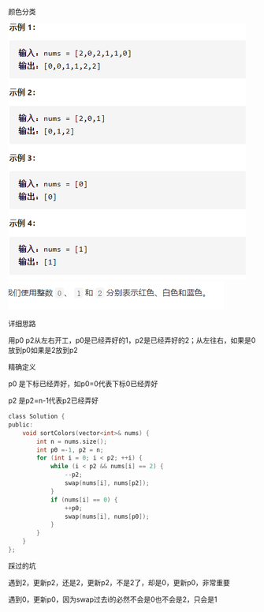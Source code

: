 颜色分类

![img](image/1627572135549.png)![img](image/1627572269516.png)

详细思路

用p0 p2从左右开工，p0是已经弄好的1，p2是已经弄好的2；从左往右，如果是0放到p0如果是2放到p2

精确定义

p0 是下标已经弄好，如p0=0代表下标0已经弄好

p2 是p2=n-1代表p2已经弄好

```c
class Solution {
public:
    void sortColors(vector<int>& nums) {
        int n = nums.size();
        int p0 =-1, p2 = n;
        for (int i = 0; i < p2; ++i) {
            while (i < p2 && nums[i] == 2) {
                --p2;
                swap(nums[i], nums[p2]);
            }
            if (nums[i] == 0) {
                ++p0;
                swap(nums[i], nums[p0]);
            }
        }
    }
};
```




踩过的坑

遇到2，更新p2，还是2，更新p2，不是2了，却是0，更新p0，非常重要

遇到0，更新p0，因为swap过去i的必然不会是0也不会是2，只会是1